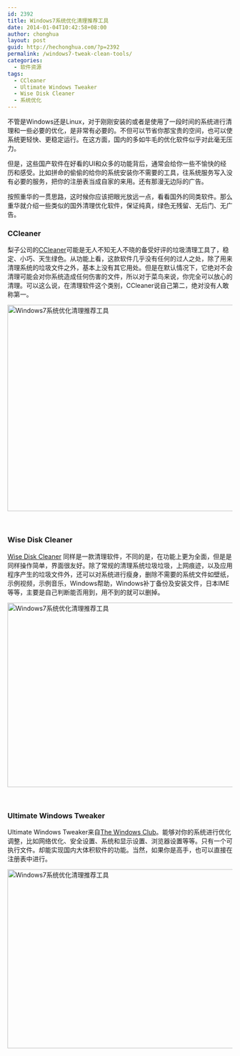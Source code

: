 ```yaml
---
id: 2392
title: Windows7系统优化清理推荐工具
date: 2014-01-04T10:42:58+08:00
author: chonghua
layout: post
guid: http://hechonghua.com/?p=2392
permalink: /windows7-tweak-clean-tools/
categories:
  - 软件资源
tags:
  - CCleaner
  - Ultimate Windows Tweaker
  - Wise Disk Cleaner
  - 系统优化
---
```

不管是Windows还是Linux，对于刚刚安装的或者是使用了一段时间的系统进行清理和一些必要的优化，是非常有必要的。不但可以节省你那宝贵的空间，也可以使系统更轻快、更稳定运行。在这方面，国内的多如牛毛的优化软件似乎对此毫无压力。

<!--more-->

但是，这些国产软件在好看的UI和众多的功能背后，通常会给你一些不愉快的经历和感受。比如拼命的偷偷的给你的系统安装你不需要的工具，往系统服务写入没有必要的服务，把你的注册表当成自家的来用。还有那漫无边际的广告。

按照重华的一贯思路，这时候你应该把眼光放远一点，看看国外的同类软件。那么重华就介绍一些类似的国外清理优化软件，保证纯真，绿色无残留、无后门、无广告。

### CCleaner

梨子公司的<a href="http://www.piriform.com/ccleaner" target="_blank">CCleaner</a>可能是无人不知无人不晓的备受好评的垃圾清理工具了，稳定、小巧、天生绿色。从功能上看，这款软件几乎没有任何的过人之处，除了用来清理系统的垃圾文件之外，基本上没有其它用处。但是在默认情况下，它绝对不会清理可能会对你系统造成任何伤害的文件，所以对于菜鸟来说，你完全可以放心的清理。可以这么说，在清理软件这个类别，CCleaner说自己第二，绝对没有人敢称第一。

<img src="http://chonghua-1251666171.cos.ap-shanghai.myqcloud.com/2014-01-04_102051.png" width="600" height="462" alt="Windows7系统优化清理推荐工具" /> 

&nbsp;

### Wise Disk Cleaner 

<a href="http://portableapps.com/apps/utilities/wise-disk-cleaner-portable" target="_blank">Wise Disk Cleaner</a> 同样是一款清理软件，不同的是，在功能上更为全面，但是是同样操作简单，界面很友好。除了常规的清理系统垃圾垃圾，上网痕迹，以及应用程序产生的垃圾文件外，还可以对系统进行瘦身，删除不需要的系统文件如壁纸，示例视频，示例音乐，Windows帮助，Windows补丁备份及安装文件，日本IME等等，主要是自己判断能否用到，用不到的就可以删掉。

<img src="http://chonghua-1251666171.cos.ap-shanghai.myqcloud.com/2014-01-04_102132.png" width="600" height="413" alt="Windows7系统优化清理推荐工具" /> 

&nbsp;

### Ultimate Windows Tweaker

Ultimate Windows Tweaker来自<a href="http://www.thewindowsclub.com/" target="_blank">The Windows Club</a>。能够对你的系统进行优化调整，比如网络优化、安全设置、系统和显示设置、浏览器设置等等。只有一个可执行文件。却能实现国内大体积软件的功能。当然，如果你是高手，也可以直接在注册表中进行。

<img src="http://chonghua-1251666171.cos.ap-shanghai.myqcloud.com/2014-01-04_103722.png" width="600" height="401" alt="Windows7系统优化清理推荐工具" />
